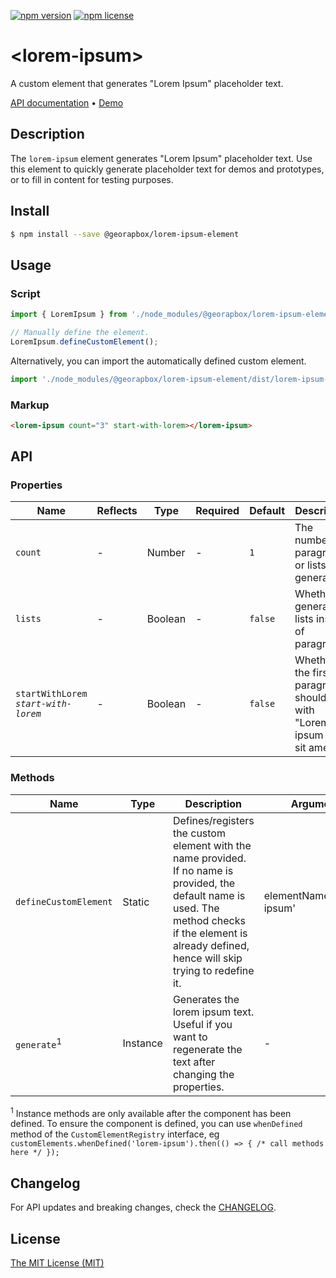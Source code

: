 [![npm version](https://img.shields.io/npm/v/@georapbox/lorem-ipsum-element.svg)](https://www.npmjs.com/package/@georapbox/lorem-ipsum-element)
[![npm license](https://img.shields.io/npm/l/@georapbox/lorem-ipsum-element.svg)](https://www.npmjs.com/package/@georapbox/lorem-ipsum-element)

[demo]: https://georapbox.github.io/lorem-ipsum-element/
[license]: https://georapbox.mit-license.org/@2024
[changelog]: https://github.com/georapbox/lorem-ipsum-element/blob/main/CHANGELOG.md

# &lt;lorem-ipsum&gt;

A custom element that generates "Lorem Ipsum" placeholder text.

[API documentation](#api) &bull; [Demo][demo]

## Description

The `lorem-ipsum` element generates "Lorem Ipsum" placeholder text. Use this element to quickly generate placeholder text for demos and prototypes, or to fill in content for testing purposes.

## Install

```sh
$ npm install --save @georapbox/lorem-ipsum-element
```

## Usage

### Script

```js
import { LoremIpsum } from './node_modules/@georapbox/lorem-ipsum-element/dist/lorem-ipsum.js';

// Manually define the element.
LoremIpsum.defineCustomElement();
```

Alternatively, you can import the automatically defined custom element.

```js
import './node_modules/@georapbox/lorem-ipsum-element/dist/lorem-ipsum-defined.js';
```

### Markup

```html
<lorem-ipsum count="3" start-with-lorem></lorem-ipsum>
```

## API

### Properties
| Name | Reflects | Type | Required | Default | Description |
| ---- | -------- | ---- | -------- | ------- | ----------- |
| `count` | - | Number | - | `1` | The number of paragraphs or lists to generate. |
| `lists` | - | Boolean | - | `false` | Whether to generate lists instead of paragraphs. |
| `startWithLorem`<br>*`start-with-lorem`* | - | Boolean | - | `false` | Whether the first paragraph should start with "Lorem ipsum dolor sit amet...". |

### Methods

| Name | Type | Description | Arguments |
| ---- | ---- | ----------- | --------- |
| `defineCustomElement` | Static | Defines/registers the custom element with the name provided. If no name is provided, the default name is used. The method checks if the element is already defined, hence will skip trying to redefine it. | elementName='lorem-ipsum' |
| `generate`<sup>1</sup> | Instance | Generates the lorem ipsum text. Useful if you want to regenerate the text after changing the properties. | - |

<sup>1</sup> Instance methods are only available after the component has been defined. To ensure the component is defined, you can use `whenDefined` method of the `CustomElementRegistry` interface, eg `customElements.whenDefined('lorem-ipsum').then(() => { /* call methods here */ });`

## Changelog

For API updates and breaking changes, check the [CHANGELOG][changelog].

## License

[The MIT License (MIT)][license]
